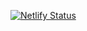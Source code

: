 [![Netlify Status](https://api.netlify.com/api/v1/badges/f4554fd7-ff84-4cc4-9fe9-03e0e62f3bc1/deploy-status)](https://app.netlify.com/sites/barryl/deploys)

